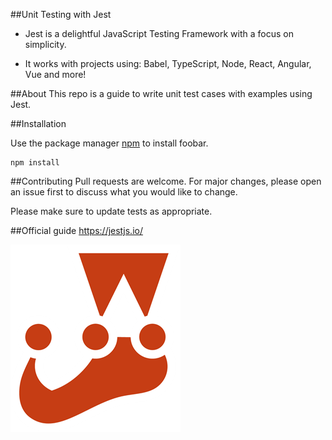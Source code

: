 ##Unit Testing with Jest

- Jest is a delightful JavaScript Testing Framework with a focus on simplicity.

- It works with projects using: Babel, TypeScript, Node, React, Angular, Vue and more!

##About
This repo is a guide to write unit test cases with examples using Jest.

##Installation

Use the package manager [npm](https://www.npmjs.com/) to install foobar.

```
npm install 
```

##Contributing
Pull requests are welcome. For major changes, please open an issue first to discuss what you would like to change.

Please make sure to update tests as appropriate.

##Official guide
https://jestjs.io/

![](https://github.com/puneetpalkaur/UnitTestingwithJest/blob/qa/Unit%20Tests/jest.png?raw=true)
